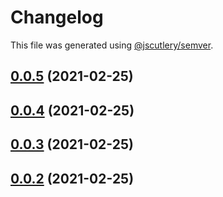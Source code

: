 # Changelog

This file was generated using [@jscutlery/semver](https://github.com/jscutlery/semver).

## [0.0.5](/compare/v0.0.4...v0.0.5) (2021-02-25)



## [0.0.4](/compare/v0.0.3...v0.0.4) (2021-02-25)



## [0.0.3](/compare/v0.0.2...v0.0.3) (2021-02-25)



## [0.0.2](/compare/v0.0.1...v0.0.2) (2021-02-25)
